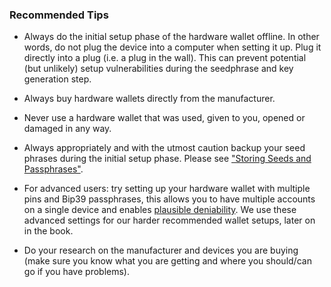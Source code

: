 ### Recommended Tips

- Always do the initial setup phase of the hardware wallet offline. In other words, do not plug the device into a computer when setting it up. Plug it directly into a plug (i.e. a plug in the wall). This can prevent potential (but unlikely) setup vulnerabilities during the seedphrase and key generation step.

- Always buy hardware wallets directly from the manufacturer.

- Never use a hardware wallet that was used, given to you, opened or damaged in any way.

- Always appropriately and with the utmost caution backup your seed phrases during the initial setup phase. Please see <a href="/password-management/storing-seeds-and-passwords.md">"Storing Seeds and Passphrases"</a>.

- For advanced users: try setting up your hardware wallet with multiple pins and Bip39 passphrases, this allows you to have multiple accounts on a single device and enables [plausible deniability](https://en.wikipedia.org/Plausible_deniablity). We use these advanced settings for our harder recommended wallet setups, later on in the book.

- Do your research on the manufacturer and devices you are buying (make sure you know what you are getting and where you should/can go if you have problems).
